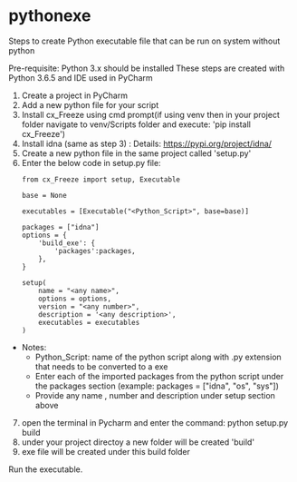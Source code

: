 # pythonexe
Steps to create Python executable file that can be run on system without python

Pre-requisite: Python 3.x should be installed 
These steps are created with Python 3.6.5 and IDE used in PyCharm
1. Create a project in PyCharm
2. Add a new python file for your script
3. Install cx_Freeze using cmd prompt(if using venv then in your project folder navigate to venv/Scripts folder and execute: 'pip install cx_Freeze')
4. Install idna (same as step 3) : Details:  https://pypi.org/project/idna/
5. Create a new python file in the same project called 'setup.py'
6. Enter the below code in setup.py file:
	```
	from cx_Freeze import setup, Executable

	base = None    

	executables = [Executable("<Python_Script>", base=base)]

	packages = ["idna"]
	options = {
	    'build_exe': {    
	        'packages':packages,
	    },    
	}

	setup(
	    name = "<any name>",
	    options = options,
	    version = "<any number>",
	    description = '<any description>',
	    executables = executables
	)
	```
- Notes:
	- Python_Script: name of the python script along with .py extension that needs to be converted to a exe
	- Enter each of the imported packages from the python script under the packages section (example: packages = ["idna", "os", "sys"])
	- Provide any name , number and description under setup section above
	
7. open the terminal in Pycharm and enter the command: python setup.py build
8. under your project directoy a new folder will be created 'build'
9. exe file will be created under this build folder

Run the executable.
